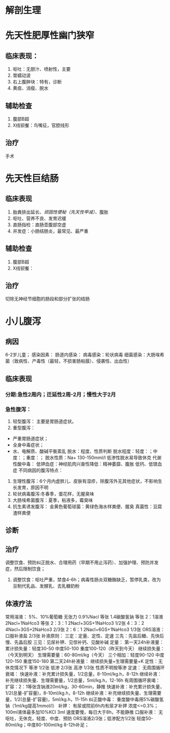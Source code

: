 # 解剖生理

# 先天性肥厚性幽门狭窄
## 临床表现：
1. 呕吐：无胆汁、喷射性，主要
2. 胃蠕动波
3. 右上腹肿块：特有，诊断
4. 黄疸、消瘦、脱水
## 辅助检查
1. 腹部B超
2. X线钡餐：鸟嘴征，官腔线形

## 治疗
手术
# 先天性巨结肠
## 临床表现
1. 胎粪排出延长、*顽固性便秘（先天性甲减）*、腹胀
2. 呕吐、营养不良、发育迟缓
3. 直肠指检：直肠壶腹部空虚
4. 并发症：小肠结肠炎，最常见、最严重
## 辅助检查
1. 腹部B超
2. X线钡餐：
## 治疗
切除无神经节细胞的肠段和部分扩张的结肠
# 小儿腹泻
## 病因
6-2岁儿童；
感染因素：
肠道内感染：
病毒感染：轮状病毒
细菌感染：大肠埃希菌（致病性、产毒性（最轻，不损害肠粘膜）、侵袭性、出血性）
## 临床表现
### 分期:急性2周内；迁延性2周-2月；慢性大于2月
### 急性腹泻：
1. 轻型腹泻：
主要是胃肠道症状。
2. 重型腹泻：
* 严重胃肠道症状；
* 全身中毒症状；
* 水、电解质、酸碱平衡紊乱
脱水：程度、性质判断
脱水程度：轻度：；中度：；重度：；
脱水性质：Na+ 130-150mml/l
低渗性脱水易导致休克
代谢性酸中毒：
低钾血症：神经肌肉兴奋性降低：精神萎靡、腹胀
低钙、低镁血症
不同病因的腹泻特点：
1. 生理性腹泻：6个月内虚胖儿、皮肤有湿疹，除腹泻外无其他症状，不影响生长发育，原因不明
2. 轮状病毒腹泻:冬春季，蛋花样，无腥臭味
3. 大肠埃希菌腹泻：夏季，粘液多，霉臭味
4. 抗生素诱发腹泻：
	金黄色葡萄球菌：黄绿色海水样粪便、腥臭
	真菌性：豆腐渣样粪便
## 诊断
## 治疗
调整饮食、预防纠正脱水、合理用药（早期不用止泻药）、加强护理、预防并发症，然后限制饮食；
1. 调整饮食：呕吐严重，禁食4-6h；病毒性肠炎双糖酶缺乏，暂停乳类，改为豆制代乳品、发酵乳、去乳糖奶粉
## 体液疗法
常用溶液：
	5%、10%葡萄糖 无张力
	0.9%Nacl 等张
	1.4碳酸氢钠 等张
	2：1溶液 2Nacl+1NaHco3 等张
	2：3：1  2Nacl+3GS+1NaHco3 1/2张
	4：3：2  4Nacl+3GS+2NaHco3 2/3张
	2：6：1  2Nacl+6GS+1NaHco3 1/3张
	ORS溶液：口服补液盐 2/3张
补液原则：
	三定：定量、定性、定速
	三先：先盐后糖、先快后慢、先晶后胶
	三见：见尿补钾、见惊补钙、见酸补碱
定量：
	第一天24h补液量：
	累计损失量：轻度30-50 中度50-100 重度100-120（昨天到今天）
	继续损失量：（今天到明天） 
	生理需要量：60-80ml/kg（今天）
	三个相加：轻度90-120 中度120-150 重度150-180
	第二天24h补液量：
	继续损失量+生理需要量+K
定性：无休克情况下
	等渗 1/2张
	低渗 2/3张
	高渗 1/3张
	性质不明按等渗
定速：
	无周围循环衰竭：
	快速补液：补充累计损失量，1/2总量，8-10ml/kg.h，8-12h
	继续补液：补充继续损失量、生理需要量，1/2总量，5ml/kg.h，12-16h
	有周围循环衰竭：
	扩容：2：1等张含钠液20ml/kg，30-60min，静推
	快速补液：补充累计损失量，1/2(总量-扩容量)，8-10ml/kg.h，8-12h
	继续补液：补充继续损失量、生理需要量，1/2(总量-扩容量)，5ml/kg.h，11-15h
纠正酸中毒：
	重度酸中毒用5%碳酸氢钠（1ml/kg提高1mmol/l）
补钾：
	有尿或院前6h内有尿才补钾
	浓度<=0.3%；100ml液体最多加10%KCl 3ml
	速度要慢，每日大于8h，不能静推
口服补液：
	无呕吐，无休克，轻度、中度、预防
	ORS溶液2/3张；低渗配方1/2张
	轻度50-80ml/kg；中度80-100ml/kg
	8-12h补足；